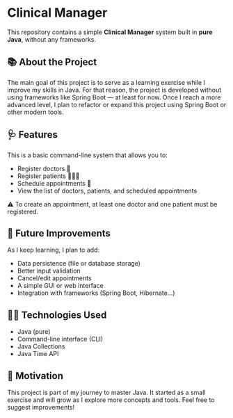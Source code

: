 # Clinical Manager

This repository contains a simple **Clinical Manager** system built in **pure Java**, without any frameworks.

## 📚 About the Project

The main goal of this project is to serve as a learning exercise while I improve my skills in Java. For that reason, the project is developed without using frameworks like Spring Boot — at least for now. Once I reach a more advanced level, I plan to refactor or expand this project using Spring Boot or other modern tools.

## 🩺 Features

This is a basic command-line system that allows you to:

- Register doctors 🩻
- Register patients 🧑‍🤝‍🧑
- Schedule appointments 📅
- View the list of doctors, patients, and scheduled appointments

⚠️ To create an appointment, at least one doctor and one patient must be registered.

## 🚀 Future Improvements

As I keep learning, I plan to add:

- Data persistence (file or database storage)
- Better input validation
- Cancel/edit appointments
- A simple GUI or web interface
- Integration with frameworks (Spring Boot, Hibernate...)

## 👨‍💻 Technologies Used

- Java (pure)
- Command-line interface (CLI)
- Java Collections
- Java Time API

## 🧠 Motivation

This project is part of my journey to master Java. It started as a small exercise and will grow as I explore more concepts and tools.
Feel free to suggest improvements!
